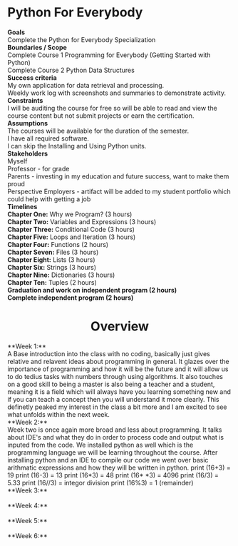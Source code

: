 # Python For Everybody
 __**Goals**__  </br>
 Complete the Python for Everybody Specialization </br>
**Boundaries / Scope**  </br>
Complete Course 1 Programming for Everybody (Getting Started with Python)  </br>
Complete Course 2 Python Data Structures </br>
**Success criteria** </br>
My own application for data retrieval and processing. </br>
Weekly work log with screenshots and summaries to demonstrate activity. </br>
**Constraints**  </br>
I will be auditing the course for free so will be able to read and view the course content but not submit projects or earn the certification.</br>
**Assumptions**</br>
The courses will be available for the duration of the semester.</br>
I have all required software.</br>
I can skip the Installing and Using Python units.</br>
**Stakeholders**  </br>
Myself </br>
Professor - for grade </br>
Parents - investing in my education and future success, want to make them proud </br>
Perspective Employers - artifact will be added to my student portfolio which could help with getting a job </br>
**Timelines**  </br>
**Chapter One:** Why we Program? (3 hours) </br>
**Chapter Two:** Variables and Expressions (3 hours) </br>
**Chapter Three:** Conditional Code (3 hours) </br>
**Chapter Five:** Loops and Iteration (3 hours) </br>
**Chapter Four:** Functions (2 hours) </br>
**Chapter Seven:** Files (3 hours) </br>
**Chapter Eight:** Lists (3 hours) </br>
**Chapter Six:** Strings (3 hours) </br>
**Chapter Nine:** Dictionaries (3 hours) </br>
**Chapter Ten:** Tuples (2 hours) </br>
**Graduation and work on independent program (2 hours) </br>
Complete independent program (2 hours)**</br>
<h1 align="center">
                                         Overview </br>
</h1>
**Week 1:**</br>
A Base introduction into the class with no coding, basically just gives relative and relavent ideas about programming in general. It glazes over the importance of programming and how it will be the future and it will allow us to do tedius tasks with numbers through using algorithms. It also touches on a good skill to being a master is also being a teacher and a student, meaning it is a field which will always have you learning something new and if you can teach a concept then you will understand it more clearly. This definetly peaked my interest in the class a bit more and I am excited to see what unfolds within the next week.
</br>
**Week 2:**</br>
Week two is once again more broad and less about programming. It talks about IDE's and what they do in order to process code and output what is inputed from the code. We installed python as well which is the programming language we will be learning throughout the course. After installing python and an IDE to compile our code we went over basic arithmatic expressions and how they will be written in python. 
print (16+3) = 19
print (16-3) = 13
print (16*3) = 48
print (16* *3) = 4096
print (16/3) = 5.33
print (16//3) = integor division
print (16%3) = 1 (remainder)
</br>
**Week 3:**</br>

</br>
**Week 4:**</br>

</br>
**Week 5:**</br>

</br>
**Week 6:**</br>

</br>
